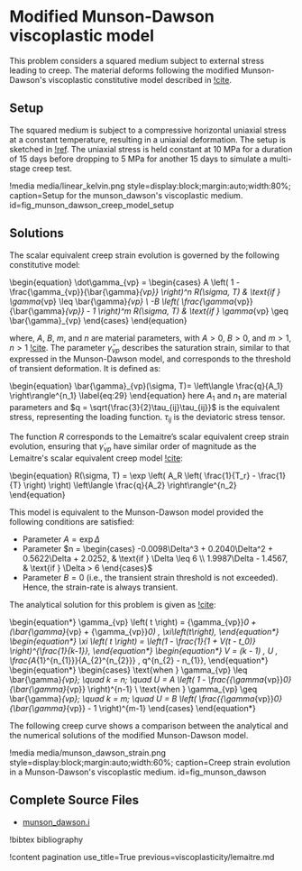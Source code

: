 # Modified Munson-Dawson viscoplastic model

This problem considers a squared medium subject to external stress leading to creep. 
The material deforms following the modified Munson-Dawson's viscoplastic constitutive model described in [!cite](azabou2021rock).

## Setup

The squared medium is subject to a compressive horizontal uniaxial stress at a constant temperature, resulting in a uniaxial deformation. 
The setup is sketched in [!ref](fig_munson_dawson_creep_model_setup). 
The uniaxial stress is held constant at 10 MPa for a duration of 15 days before dropping to 5 MPa for another 15 days to simulate a multi-stage creep test. 

!media media/linear_kelvin.png style=display:block;margin:auto;width:80%; caption=Setup for the munson_dawson's viscoplastic medium. id=fig_munson_dawson_creep_model_setup

## Solutions

The scalar equivalent creep strain evolution is governed by the following constitutive model:

\begin{equation}
  \dot\gamma_{vp} = 
  \begin{cases} 
  A \left( 1 - \frac{\gamma_{vp}}{\bar{\gamma}_{vp}} \right)^n R(\sigma, T) & \text{if } \gamma_{vp} \leq \bar{\gamma}_{vp} \\ 
  -B \left( \frac{\gamma_{vp}}{\bar{\gamma}_{vp}} - 1 \right)^m R(\sigma, T) & \text{if } \gamma_{vp} \geq \bar{\gamma}_{vp} 
  \end{cases}
\end{equation}

where, $A$, $B$, $m$, and $n$ are material parameters, with $A > 0$, $B > 0$, and $m > 1$, $n > 1$ [!cite](azabou2021rock). 
The parameter $\bar{\gamma}_{vp}$ describes the saturation strain, similar to that expressed in the Munson-Dawson model, 
and corresponds to the threshold of transient deformation. It is defined as:

\begin{equation} 
  \bar{\gamma}_{vp}(\sigma, T)= \left\langle \frac{q}{A_1} \right\rangle^{n_1}
  \label{eq:29}
\end{equation}
here $A_1$ and $n_1$ are material parameters and $q = \sqrt{\frac{3}{2}\tau_{ij}\tau_{ij}}$ 
is the equivalent stress, representing the loading function. $\tau_{ij}$ is the deviatoric stress tensor.

The function $R$ corresponds to the Lemaitre’s scalar equivalent creep strain evolution, 
ensuring that $\dot\gamma_{vp}$ have similar order of magnitude as the Lemaitre's scalar equivalent creep model [!cite](azabou2021rock):
  
\begin{equation}
  R(\sigma, T) = \exp \left( A_R \left( \frac{1}{T_r} - \frac{1}{T} \right) \right) \left\langle \frac{q}{A_2} \right\rangle^{n_2}
\end{equation}

This model is equivalent to the Munson-Dawson model provided the following conditions are satisfied:

- Parameter $A = \exp{\Delta}$
- Parameter $n =
        \begin{cases} 
        -0.0098\Delta^3 + 0.2040\Delta^2 + 0.5622\Delta + 2.0252, & \text{if } \Delta \leq 6 \\
        1.9987\Delta - 1.4567, & \text{if } \Delta > 6
        \end{cases}$
- Parameter $B = 0$ (i.e., the transient strain threshold is not exceeded). Hence, the strain-rate is always transient.

The analytical solution for this problem is given as [!cite](azabou2021rock):

\begin{equation*}
    \gamma_{vp} \left( t \right) = {\gamma_{vp}}_0 + (\bar{\gamma}_{vp} + {\gamma_{vp}}_0) \, \xi\left(t\right),
\end{equation*}
\begin{equation*}
    \xi \left( t \right) = \left(1 - \frac{1}{1 + V(t - t_0)} \right)^{\frac{1}{k-1}},
\end{equation*}
\begin{equation*}
    V = (k - 1) \, U \, \frac{A_{1}^{n_{1}}}{A_{2}^{n_{2}}} \, q^{n_{2} - n_{1}},
\end{equation*}
\begin{equation*}
  \begin{cases}
    \text{when } \gamma_{vp} \leq \bar{\gamma}_{vp}; \quad k = n; \quad U = A \left( 1 - \frac{{\gamma_{vp}}_0}{\bar{\gamma}_{vp}} \right)^{n-1} \\
    \text{when } \gamma_{vp} \geq \bar{\gamma}_{vp}; \quad k = m; \quad U = B \left( \frac{{\gamma_{vp}}_0}{\bar{\gamma}_{vp}} - 1 \right)^{m-1} 
  \end{cases}
\end{equation*}

The following creep curve shows a comparison between the analytical and the numerical solutions of the modified Munson-Dawson model.

!media media/munson_dawson_strain.png style=display:block;margin:auto;width:60%; caption=Creep strain evolution in a Munson-Dawson's viscoplastic medium. id=fig_munson_dawson

## Complete Source Files

- [munson_dawson.i](https://github.com/ajacquey/beaver/blob/main/examples/viscoplasticity/munson_dawson/munson_dawson.i)

!bibtex bibliography

!content pagination use_title=True
                    previous=viscoplasticity/lemaitre.md
